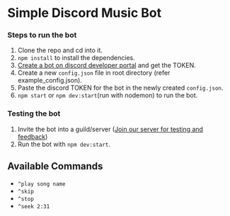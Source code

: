 # Simple Discord Music Bot

### Steps to run the bot
1. Clone the repo and cd into it.
2. `npm install` to install the dependencies.
3. [Create a bot on discord developer portal](CREATE_BOT.md) and get the TOKEN.
4. Create a new `config.json` file in root directory (refer example_config.json).
5. Paste the discord TOKEN for the bot in the newly created `config.json`.
6. `npm start` or `npm dev:start`(run with nodemon) to run the bot.

### Testing the bot
1. Invite the bot into a guild/server ([Join our server for testing and feedback](https://discord.gg/yBB2bF))
2. Run the bot with `npm dev:start`.

## Available Commands
- `^play song name`
- `^skip`
- `^stop`
- `^seek 2:31`
